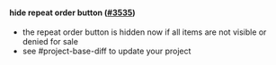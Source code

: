 #### hide repeat order button ([#3535](https://github.com/shopsys/shopsys/pull/3535))

- the repeat order button is hidden now if all items are not visible or denied for sale
- see #project-base-diff to update your project
